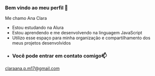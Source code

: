 ### Bem vindo ao meu perfil 💖

Me chamo Ana Clara
 
- Estou estudando na Alura
- Estou aprendendo e me desenvolvendo na linguagem JavaScript
- Utilizo esse espaço para minha organização e compartilhamento dos meus projetos desenvolvidos
-  ### Você pode entrar em contato comigo📫

claraana.p.m17@gmail.com 

